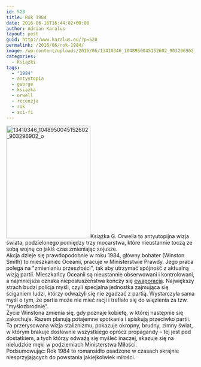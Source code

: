 ```yaml
---
id: 528
title: Rok 1984
date: 2016-06-16T16:44:02+00:00
author: Adrian Karalus
layout: post
guid: http://www.karalus.eu/?p=528
permalink: /2016/06/rok-1984/
image: /wp-content/uploads/2016/06/13410346_1048950045152602_903296902_o-250x250.jpg
categories:
  - Książki
tags:
  - "1984"
  - antyutopia
  - george
  - książka
  - orwell
  - recenzja
  - rok
  - sci-fi
---
```

[<img class="alignleft wp-image-529 size-medium" src="https://i2.wp.com/www.karalus.eu/wp-content/uploads/2016/06/13410346_1048950045152602_903296902_o.jpg?resize=225%2C300" alt="13410346_1048950045152602_903296902_o" width="225" height="300" srcset="https://i2.wp.com/www.karalus.eu/wp-content/uploads/2016/06/13410346_1048950045152602_903296902_o.jpg?resize=225%2C300 225w, https://i2.wp.com/www.karalus.eu/wp-content/uploads/2016/06/13410346_1048950045152602_903296902_o.jpg?resize=768%2C1024 768w, https://i2.wp.com/www.karalus.eu/wp-content/uploads/2016/06/13410346_1048950045152602_903296902_o.jpg?w=960 960w" sizes="(max-width: 225px) 100vw, 225px" data-recalc-dims="1" />](https://i2.wp.com/www.karalus.eu/wp-content/uploads/2016/06/13410346_1048950045152602_903296902_o.jpg)Książka G. Orwella to antyutopijna wizja świata, podzielonego pomiędzy trzy mocarstwa, które nieustannie toczą ze sobą wojnę co jakiś czas zmieniając sojusze.  
Akcja dzieje się prawdopodobnie w roku 1984, główny bohater (Winston Smith) to mieszkaniec Oceanii, pracuje w Ministerstwie Prawdy. Jego praca polega na "zmienianiu przeszłości", tak aby utrzymać spójność z aktualną wizją partii. Mieszkańcy Oceanii są nieustannie obserwowani i kontrolowani, a najmniejsza oznaka nieposłuszeństwa kończy się <a href="https://pl.wikipedia.org/wiki/Ewaporacja" target="_blank">ewaporacją</a>. Największy strach budzi policja myśli, czyli specjalna jednostka zajmująca się ściganiem ludzi, którzy odważyli się nie zgadzać z partią. Wystarczyła sama myśl o tym, że partia może nie mieć racji i trafiało się do więzienia za tzw. "myślozbrodnię".  
Życie Winstona zmienia się, gdy poznaje kobietę, w której następnie się zakochuje. Razem planują potajemne spotkania i spiskują przeciwko partii.  
Ta przerysowana wizja staliznizmu, pokazuje okropny, brudny, zimny świat, w którym brakuje dosłownie wszystkiego oprócz propagandy &#8211; tej jest pod dostatkiem, a tych którzy odważą się myśleć inaczej, skazuje się na nieludzkie męki w podziemiach Ministerstwa Miłości.  
Podsumowując: Rok 1984 to romansidło osadzone w czasach skrajnie niesprzyjających do powstania jakiejkolwiek miłości.